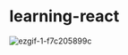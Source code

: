 # learning-react

![ezgif-1-f7c205899c](https://github.com/AnnaAntonovna/learning-react/assets/109595826/5375358f-c19c-415c-b5c1-dcef9a60478b)

